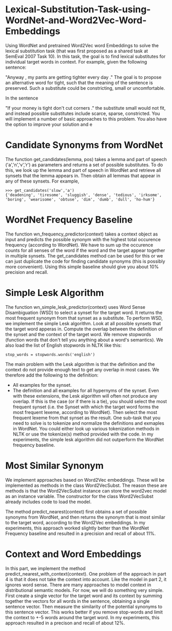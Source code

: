 # Lexical-Substitution-Task-using-WordNet-and-Word2Vec-Word-Embeddings
Using WordNet and pretrained Word2Vec word Embeddings to solve the lexical substitution task (that was first proposed as a shared task at SemEval 2007 Task 10). 
In this task, the goal is to find lexical substitutes for individual target words in context. For example, given the following sentence:

"Anyway , my pants are getting tighter every day ." The goal is to propose an alternative word for tight, such that the meaning of the sentence is preserved. Such a substitute could be constricting, small or uncomfortable.

In the sentence

"If your money is tight don't cut corners ." the substitute small would not fit, and instead possible substitutes include scarce, sparse, constricted. You will implement a number of basic approaches to this problem. You also have the option to improve your solution and e

# Candidate Synonyms from WordNet 
The function get_candidates(lemma, pos) takes a lemma and part of speech ('a','n','v','r') as parameters and returns a set of possible substitutes. To do this, we look up the lemma and part of speech in WordNet and retrieve all synsets that the lemma appears in. Then obtain all lemmas that appear in any of these synsets. For example,
```
>>> get_candidates('slow','a')
{'deadening', 'tiresome', 'sluggish', 'dense', 'tedious', 'irksome', 'boring', 'wearisome', 'obtuse', 'dim', 'dumb', 'dull', 'ho-hum'}
```

# WordNet Frequency Baseline 
The function wn_frequency_predictor(context) takes a context object as input and predicts the possible synonym with the highest total occurence frequency (according to WordNet). We have to sum up the occurence counts for all senses of the word if the word and the target appear together in multiple synsets. The get_candidates method can be used for this or we can just duplicate the code for finding candidate synonyms (this is possibly more convenient). Using this simple baseline should give you about 10% precision and recall. 

# Simple Lesk Algorithm
The function wn_simple_lesk_predictor(context) uses Word Sense Disambiguation (WSD) to select a synset for the target word. It returns the most frequent synonym from that synset as a substitute. To perform WSD, we implement the simple Lesk algorithm. Look at all possible synsets that the target word apperas in. Compute the overlap between the definition of the synset and the context of the target word. We remove stopwords (function words that don't tell you anything about a word's semantics). We also load the list of English stopwords in NLTK like this:
```
stop_words = stopwords.words('english')
```
The main problem with the Lesk algorithm is that the definition and the context do not provide enough text to get any overlap in most cases. We therefore add the following to the definition:

* All examples for the synset.
* The definition and all examples for all hypernyms of the synset.
Even with these extensions, the Lesk algorithm will often not produce any overlap. If this is the case (or if there is a tie), you should select the most frequent synset (i.e. the Synset with which the target word forms the most frequent lexeme, according to WordNet). Then select the most frequent lexeme from that synset as the result. One sub-task that you need to solve is to tokenize and normalize the definitions and exmaples in WordNet. You could either look up various tokenization methods in NLTK or use the tokenize(s) method provided with the code. In my experiments, the simple lesk algorithm did not outperform the WordNet frequency baseline.

# Most Similar Synonym
We implement approaches based on Word2Vec embeddings. These will be implemented as methods in the class Word2VecSubst. The reason these are methods is that the Word2VecSubst instance can store the word2vec model as an instance variable. The constructor for the class Word2VecSubst already includes code to load the model. 

The method predict_nearest(context) first obtains a set of possible synonyms from WordNet, and then returns the synonym that is most similar to the target word, according to the Word2Vec embeddings. In my experiments, this approach worked slightly better than the WordNet Frequency baseline and resulted in a precision and recall of about 11%.

# Context and Word Embeddings 
In this part, we implement the method predict_nearest_with_context(context). One problem of the approach in part 4 is that it does not take the context into account. Like the model in part 2, it ignores word sense. There are many approaches to model context in distributional semantic models. For now, we will do something very simple. First create a single vector for the target word and its context by summing together the vectors for all words in the sentence, obtaining a single sentence vector. Then measure the similarity of the potential synonyms to this sentence vector. This works better if you remove stop-words and limit the context to +-5 words around the target word. In my experiments, this approach resulted in a precison and recall of about 12%.
